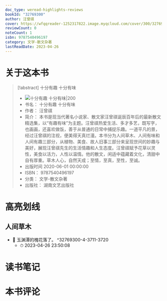 ```yaml
---
doc_type: weread-highlights-reviews
bookId: "32769300"
author: 汪曾祺
cover: https://wfqqreader-1252317822.image.myqcloud.com/cover/300/32769300/t7_32769300.jpg
reviewCount: 0
noteCount: 1
isbn: 9787540496197
category: 文学-散文杂著
lastReadDate: 2023-04-26
---
```

# 关于这本书
> [!abstract] 十分有趣 十分有味
> - ![ 十分有趣 十分有味|200](https://wfqqreader-1252317822.image.myqcloud.com/cover/300/32769300/t7_32769300.jpg)
> - 书名： 十分有趣 十分有味
> - 作者： 汪曾祺
> - 简介： 本书是现当代著名小说家、散文家汪曾祺诞辰百年后的最新散文精选集，以“有趣有味”为主题。汪曾祺热爱生活、多才多艺，既写字，也画画，还喜欢做饭，善于从普通的日常中捕捉乐趣。一道平凡的景，经过汪曾祺的注视，便美得天真烂漫。本书分为人间草木、人间有味和人间有趣三部分，从植物、美食、故人旧事三部分来呈现世间的妙趣与美好，展现汪曾祺先生的生活情趣和人生态度。汪曾祺赋予花草以灵性，美食以活力，人性以温情。他的散文，闲适中蕴藏着文化，清甜中自有厚重。草木人心，自然天成；至情，至真，至性，至诚。
> - 出版时间 2020-06-01 00:00:00
> - ISBN： 9787540496197
> - 分类： 文学-散文杂著
> - 出版社： 湖南文艺出版社

# 高亮划线

## 人间草木


- 📌 玉渊潭的槐花落了。 ^32769300-4-3711-3720
    - ⏱ 2023-04-26 23:50:08 
# 读书笔记

# 本书评论
